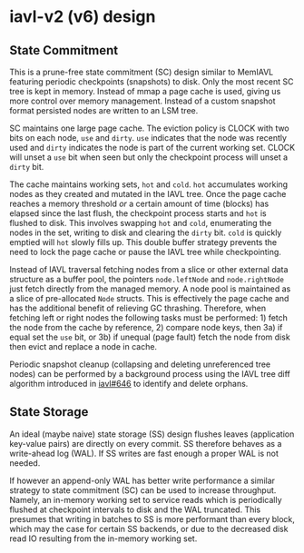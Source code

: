 # iavl-v2 (v6) design

## State Commitment

This is a prune-free state commitment (SC) design similar to MemIAVL featuring periodic checkpoints 
(snapshots) to disk.  Only the most recent SC tree is kept in memory. Instead of mmap a page cache is 
used, giving us more control over memory management.  Instead of a custom snapshot format persisted nodes are 
written to an LSM tree.

SC maintains one large page cache.  The eviction policy is CLOCK with two bits on each node, `use` and 
`dirty`. `use` indicates that the node was recently used and `dirty` indicates the node is part of the 
current working  set.  CLOCK will unset a `use` bit when seen but only the checkpoint process will unset a 
`dirty` bit.

The cache maintains working sets, `hot` and `cold`. `hot` accumulates working nodes as they created and 
mutated in the IAVL tree. Once the page cache reaches a memory threshold *or* a certain amount of time 
(blocks) has elapsed since the last flush, the checkpoint process starts and `hot` is flushed to disk. 
This involves swapping `hot` and `cold`, enumerating the nodes in the set, writing to disk and clearing 
the `dirty` bit.  `cold` is quickly emptied will `hot` slowly fills up.  This double buffer strategy 
prevents the need to lock the page cache or pause the IAVL tree while checkpointing.

Instead of IAVL traversal fetching nodes from a slice or other external data structure as a buffer pool,
the pointers `node.leftNode` and `node.rightNode` just fetch directly from the managed memory.  A node pool
is maintained as a slice of pre-allocated `Node` structs.  This is effectively the page cache and has the 
additional benefit of relieving GC thrashing. Therefore, when fetching left or right nodes the following 
tasks must be performed: 1) fetch the node from the cache by reference, 2) compare node keys, then 3a) if 
equal set the `use` bit, or 3b) if unequal (page fault) fetch the node from disk then evict and replace a 
node in cache.

Periodic snapshot cleanup (collapsing and deleting unreferenced tree nodes) can be performed by a 
background process using the IAVL tree diff algorithm introduced in [iavl#646](https://github.com/cosmos/iavl/pull/646) 
to identify and delete orphans. 

## State Storage

An ideal (maybe naive) state storage (SS) design flushes leaves (application key-value pairs) 
are directly on every commit. SS therefore behaves as a write-ahead log (WAL).  If SS writes are fast 
enough a proper WAL is not needed. 

If however an append-only WAL has better write performance a similar strategy to state commitment (SC) can 
be used to increase throughput.  Namely, an in-memory working set to service reads which is periodically 
flushed at checkpoint intervals to disk and the WAL truncated.  This presumes that writing in batches to SS 
is more performant than every block, which may the case for certain SS backends, or due to the decreased 
disk read IO resulting from the in-memory working set.